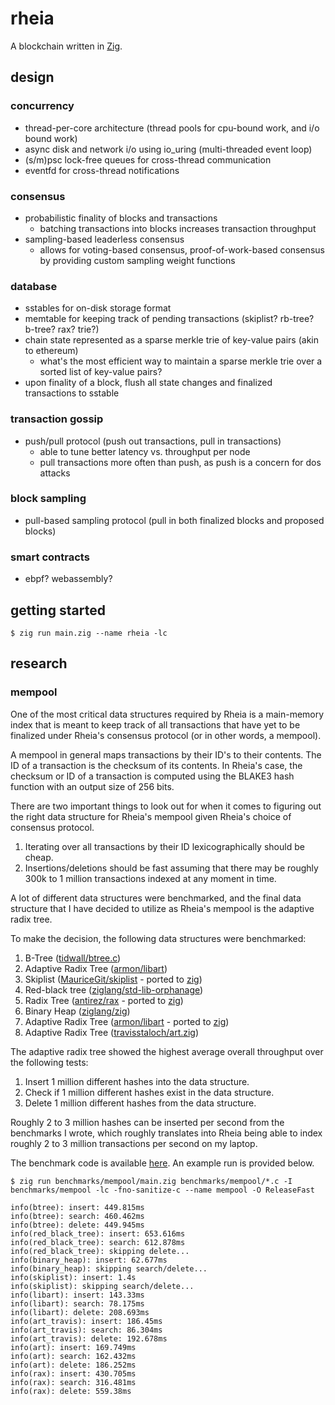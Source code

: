 # rheia

A blockchain written in [Zig](https://ziglang.org).

## design

### concurrency
- thread-per-core architecture (thread pools for cpu-bound work, and i/o bound work)
- async disk and network i/o using io_uring (multi-threaded event loop)
- (s/m)psc lock-free queues for cross-thread communication
- eventfd for cross-thread notifications

### consensus
- probabilistic finality of blocks and transactions
  - batching transactions into blocks increases transaction throughput
- sampling-based leaderless consensus
  - allows for voting-based consensus, proof-of-work-based consensus by providing custom sampling weight functions

### database
- sstables for on-disk storage format
- memtable for keeping track of pending transactions (skiplist? rb-tree? b-tree? rax? trie?)
- chain state represented as a sparse merkle trie of key-value pairs (akin to ethereum)
  - what's the most efficient way to maintain a sparse merkle trie over a sorted list of key-value pairs?
- upon finality of a block, flush all state changes and finalized transactions to sstable

### transaction gossip
- push/pull protocol (push out transactions, pull in transactions)
  - able to tune better latency vs. throughput per node
  - pull transactions more often than push, as push is a concern for dos attacks

### block sampling
- pull-based sampling protocol (pull in both finalized blocks and proposed blocks)

### smart contracts
- ebpf? webassembly?

## getting started

```
$ zig run main.zig --name rheia -lc
```

## research

### mempool

One of the most critical data structures required by Rheia is a main-memory index that is meant to keep track of all transactions that have yet to be finalized under Rheia's consensus protocol (or in other words, a mempool).
    
A mempool in general maps transactions by their ID's to their contents. The ID of a transaction is the checksum of its contents. In Rheia's case, the checksum or ID of a transaction is computed using the BLAKE3 hash function with an output size of 256 bits.

There are two important things to look out for when it comes to figuring out the right data structure for Rheia's mempool given Rheia's choice of consensus protocol.

1. Iterating over all transactions by their ID lexicographically should
   be cheap.
2. Insertions/deletions should be fast assuming that there may be
   roughly 300k to 1 million transactions indexed at any moment in time.

A lot of different data structures were benchmarked, and the final data structure that I have decided to utilize as Rheia's mempool is the adaptive radix tree.

To make the decision, the following data structures were benchmarked:

1. B-Tree ([tidwall/btree.c](https://github.com/tidwall/btree.c))
2. Adaptive Radix Tree ([armon/libart](https://github.com/armon/libart))
3. Skiplist ([MauriceGit/skiplist](https://github.com/MauriceGit/skiplist) - ported to [zig](benchmarks/mempool/skiplist.zig))
4. Red-black tree ([ziglang/std-lib-orphanage](https://github.com/ziglang/std-lib-orphanage/blob/master/std/rb.zig))
5. Radix Tree ([antirez/rax](https://github.com/antirez/rax) - ported to [zig](benchmarks/mempool/rax.zig))
6. Binary Heap ([ziglang/zig](https://github.com/ziglang/zig/blob/master/lib/std/priority_queue.zig))
7. Adaptive Radix Tree ([armon/libart](https://github.com/armon/libart) - ported to [zig](benchmarks/mempool/art.zig))
8. Adaptive Radix Tree ([travisstaloch/art.zig](https://github.com/travisstaloch/art.zig))

The adaptive radix tree showed the highest average overall throughput over the following tests:

1. Insert 1 million different hashes into the data structure.
2. Check if 1 million different hashes exist in the data structure.
3. Delete 1 million different hashes from the data structure.

Roughly 2 to 3 million hashes can be inserted per second from the benchmarks I wrote, which roughly translates into Rheia being able to index roughly 2 to 3 million transactions per second on my laptop.

The benchmark code is available [here](benchmarks/mempool/main.zig). An example run is provided below.

```
$ zig run benchmarks/mempool/main.zig benchmarks/mempool/*.c -I benchmarks/mempool -lc -fno-sanitize-c --name mempool -O ReleaseFast

info(btree): insert: 449.815ms
info(btree): search: 460.462ms
info(btree): delete: 449.945ms
info(red_black_tree): insert: 653.616ms
info(red_black_tree): search: 612.878ms
info(red_black_tree): skipping delete...
info(binary_heap): insert: 62.677ms
info(binary_heap): skipping search/delete...
info(skiplist): insert: 1.4s
info(skiplist): skipping search/delete...
info(libart): insert: 143.33ms
info(libart): search: 78.175ms
info(libart): delete: 208.693ms
info(art_travis): insert: 186.45ms
info(art_travis): search: 86.304ms
info(art_travis): delete: 192.678ms
info(art): insert: 169.749ms
info(art): search: 162.432ms
info(art): delete: 186.252ms
info(rax): insert: 430.705ms
info(rax): search: 316.481ms
info(rax): delete: 559.38ms
```